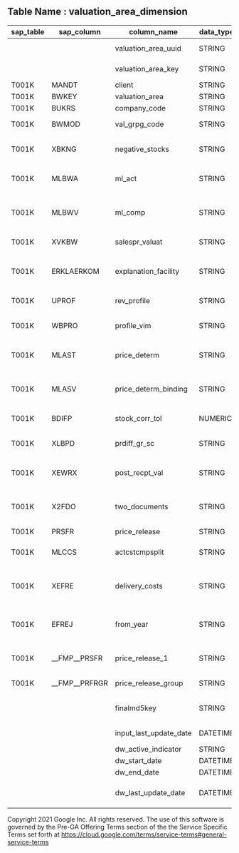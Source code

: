 
## Table Name : valuation_area_dimension

| sap_table | sap_column    | column_name            | data_type | description                                                |
|-----------|---------------|------------------------|-----------|------------------------------------------------------------|
|           |               | valuation_area_uuid    | STRING    | Unique Generated Id                                        |
|           |               | valuation_area_key     | STRING    | Valuation area Key                                         |
| T001K     | MANDT         | client                 | STRING    | Client                                                     |
| T001K     | BWKEY         | valuation_area         | STRING    | Valuation area                                             |
| T001K     | BUKRS         | company_code           | STRING    | Company Code                                               |
| T001K     | BWMOD         | val_grpg_code          | STRING    | Valuation Grouping Code                                    |
| T001K     | XBKNG         | negative_stocks        | STRING    | Negative stocks in valuation area allowed                  |
| T001K     | MLBWA         | ml_act                 | STRING    | Material Ledger Activated in Valuation Area                |
| T001K     | MLBWV         | ml_comp                | STRING    | Material Ledger Activated in Valuation Area (Compulsory)   |
| T001K     | XVKBW         | salespr_valuat         | STRING    | Sales price valuation active                               |
| T001K     | ERKLAERKOM    | explanation_facility   | STRING    | Explanation Facility for Material Ledger Active/Inactive   |
| T001K     | UPROF         | rev_profile            | STRING    | Retail revalution profile                                  |
| T001K     | WBPRO         | profile_vim            | STRING    | Profile for value-based inventory management               |
| T001K     | MLAST         | price_determ           | STRING    | Material Price Determination: Control                      |
| T001K     | MLASV         | price_determ_binding   | STRING    | Price Determination Is Binding in Valuation Area           |
| T001K     | BDIFP         | stock_corr_tol         | NUMERIC   | Stock correction tolerance                                 |
| T001K     | XLBPD         | prdiff_gr_sc           | STRING    | Price difference posting in GR for subcontract oder        |
| T001K     | XEWRX         | post_recpt_val         | STRING    | Post purchase account with receipt value                   |
| T001K     | X2FDO         | two_documents          | STRING    | Two FI documents with purchase account                     |
| T001K     | PRSFR         | price_release          | STRING    | Price Release                                              |
| T001K     | MLCCS         | actcstcmpsplit         | STRING    | Active Actual Cost Component Split                         |
| T001K     | XEFRE         | delivery_costs         | STRING    | Del. costs to price diff. acct when purch. acct active     |
| T001K     | EFREJ         | from_year              | STRING    | Start of validity period f. del. costs in price diff. acct |
| T001K     | __FMP__PRSFR  | price_release_1        | STRING    | Price Release Flexible Material Prices                     |
| T001K     | __FMP__PRFRGR | price_release_group    | STRING    | Price Release Group                                        |
|           |               | finalmd5key            | STRING    | MD5 key combining all columns                              |
|           |               | input_last_update_date | DATETIME  | Last Input read time                                       |
|           |               | dw_active_indicator    | STRING    | Valid Indicator                                            |
|           |               | dw_start_date          | DATETIME  | Record start date                                          |
|           |               | dw_end_date            | DATETIME  | Record end date                                            |
|           |               | dw_last_update_date    | DATETIME  | Record Inserted/Updated date                               |


Copyright 2021 Google Inc. All rights reserved.
The use of this software is governed by the Pre-GA Offering Terms section of the the Service Specific Terms set forth at https://cloud.google.com/terms/service-terms#general-service-terms